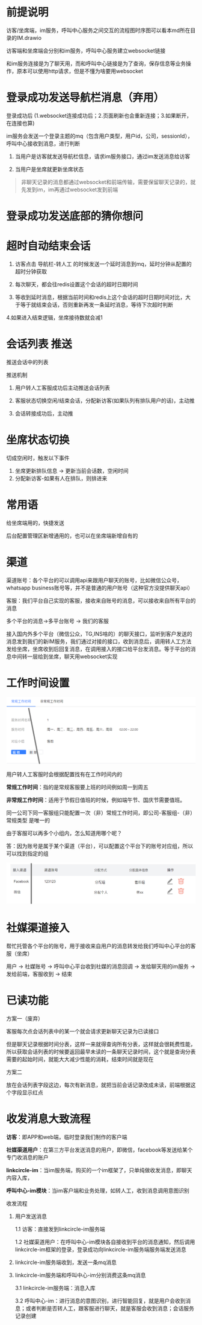 # 前提说明

访客/坐席端，im服务，呼叫中心服务之间交互的流程图时序图可以看本md所在目录的IM.drawio

访客端和坐席端会分别和im服务，呼叫中心服务建立websocket链接

和im服务连接是为了聊天用，而和呼叫中心链接是为了查询，保存信息等业务操作，原本可以使用http请求，但是不懂为啥要用websocket

# 登录成功发送导航栏消息（弃用）

登录成功后 (1.websocket连接成功后；2.页面刷新也会重新连接；3.如果断开，在连接也算)

im服务会发送一个登录主题的mq（包含用户类型，用户id，公司，sessionId），呼叫中心接收到消息，进行判断

1. 当用户是访客就发送导航栏信息，请求im服务接口，通过im发送消息给访客

2. 当用户是坐席就更新坐席状态

>  非聊天记录的消息都通过websocket和前端传输，需要保留聊天记录的，就先发到im，im再通过websocket发到前端

# 登录成功发送底部的猜你想问



# 超时自动结束会话

1. 访客点击 导航栏-转人工 的时候发送一个延时消息到mq，延时分钟从配置的超时分钟获取

2. 每次聊天，都会往redis设置这个会话的超时日期时间

3. 等收到延时消息，根据当前时间和redis上这个会话的超时日期时间对比，大于等于就结束会话，否则重新再发一条延时消息，等待下次超时判断

4.如果进入结束逻辑，坐席接待数就会减1

# 会话列表 推送

推送会话中的列表

推送机制

1. 用户转人工客服成功后主动推送会话列表

2. 客服状态切换空闲/结束会话，分配新访客(如果队列有排队用户的话)，主动推

3. 会话转接成功后，主动推


# 坐席状态切换

切成空闲时，触发以下事件

1. 坐席更新排队信息 -> 更新当前会话数，空闲时间
2. 分配新访客-如果有人在排队，则排进来

# 常用语

给坐席端用的，快捷发送

后台配置管理区新增通用的，也可以在坐席端新增自有的



# 渠道

渠道账号：各个平台的可以调用api来跟用户聊天的账号，比如微信公众号，whatsapp business账号等，并不是普通的用户账号（这种官方没提供聊天api）

客服：我们平台自己实现的客服，接收来自账号的消息，可以接收来自所有平台的消息

多个平台的消息->多平台账号 -> 我们的客服



接入国内外多个平台（微信公众，TG,INS啥的）的聊天接口，监听到客户发送的消息发到我们的新IM服务，我们通过对接的接口，收到消息后，调用转人工方法发给坐席，坐席收到后回复消息，在调用接入的接口给平台发消息。等于平台的消息中间转一层给到坐席，聊天用websocket实现

# 工作时间设置

<img src="./assets/image-20240625170854722.png" alt="image-20240625170854722" style="zoom: 50%;" />

用户转人工客服时会根据配置找有在工作时间内的

**常规工作时间**：指的是常规客服要上班的时间例如周一到周五

**非常规工作时间**：适用于节假日值班的时候，例如端午节、国庆节需要值班。

同一公司下同一客服组只能配置一次（非）常规工作时间，即公司-客服组-（非）常规类型 是唯一的



由于客服可以再多个小组内，怎么知道用哪个呢？

答：因为账号是属于某个渠道（平台），可以配置这个平台下的账号对应组，所以可以找到指定的组



<img src="./assets/image-20240625173231083.png" alt="image-20240625173231083" style="zoom: 50%;" />



# 社媒渠道接入

帮忙托管各个平台的账号，用于接收来自用户的消息转发给我们呼叫中心平台的客服（坐席）

用户 -> 社媒账号 -> 呼叫中心平台收到社媒的消息回调 -> 发给聊天用的im服务 -> 发给前端，客服收到 -> 结束

# 已读功能

方案一（废弃）

客服每次点会话列表中的某一个就会请求更新聊天记录为已读接口

但是聊天记录根据时间分表，这样一来就得查询所有分表，这样就会很耗费性能，所以获取会话列表的时候要返回最早未读的一条聊天记录时间，这个就是查询分表需要的起始时间，就能大大减少性能的消耗，结束时间就是现在

方案二

放在会话列表字段这边，每次有新消息，就把当前会话记录改成未读，前端根据这个字段显示红点

# 收发消息大致流程

**访客**：即APP和web端，临时登录我们制作的客户端

**社媒渠道用户**：在第三方平台发送消息的用户，即微信，facebook等发送给某个专门收消息的账户

**linkcircle-im**：当im服务端，购买的一个im框架了，只单纯做收发消息，即聊天内容入库，

**呼叫中心-im模块**：当im客户端和业务处理，如转人工，收到消息调用意图识别



收发流程

1. 用户发送消息

   1.1 访客：直接发到linkcircle-im服务端

   1.2 社媒渠道用户：在呼叫中心-im模块各自接收到平台的消息通知，然后调用linkcircle-im框架的登录，登录成功向linkcircle-im服务端服务端发送消息

2. linkcircle-im服务端收到，发送一条mq消息

3. linkcircle-im服务端和呼叫中心-im分别消费这条mq消息

   3.1 linkcircle-im服务端：消息入库

   3.2 呼叫中心-im：进行消息的意图识别，进行智能回复，就是用户会收到消息；或者判断是否转人工，跟客服进行聊天，就是客服会收到消息；会话服务记录创建





